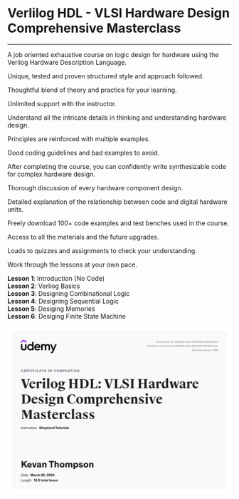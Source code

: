 # Verlilog HDL - VLSI Hardware Design Comprehensive Masterclass
---

A job oriented exhaustive course on logic design for hardware using the Verilog Hardware Description Language.

Unique, tested and proven structured style and approach followed.

Thoughtful blend of theory and practice for your learning.

Unlimited support with the instructor.

Understand all the intricate details in thinking and understanding hardware design.

Principles are reinforced with multiple examples.

Good coding guidelines and bad examples to avoid.

After completing the course, you can confidently write synthesizable code for complex hardware design.

Thorough discussion of every hardware component design.

Detailed explanation of the relationship between code and digital hardware units.

Freely download 100+ code examples and test benches used in the course.

Access to all the materials and the future upgrades.

Loads to quizzes and assignments to check your understanding.

Work through the lessons at your own pace. 

**Lesson 1**: Introduction (No Code)   
**Lesson 2**: Verliog Basics   
**Lesson 3**: Designing Combinational Logic   
**Lesson 4**: Designing Sequential Logic   
**Lesson 5**: Desiging Memories   
**Lesson 6**: Desiging Finite State Machine   

![certificate](./udemy_certificate.jpg)
